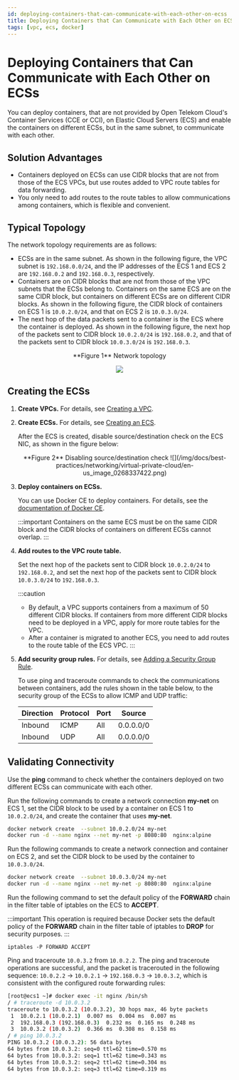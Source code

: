 ```yaml
---
id: deploying-containers-that-can-communicate-with-each-other-on-ecss
title: Deploying Containers that Can Communicate with Each Other on ECSs
tags: [vpc, ecs, docker]
---
```


# Deploying Containers that Can Communicate with Each Other on ECSs

You can deploy containers, that are not provided by Open Telekom Cloud's Container Services (CCE or CCI), on Elastic Cloud Servers (ECS) and enable the containers on different ECSs, but in the same subnet, to communicate with each other.

## Solution Advantages

* Containers deployed on ECSs can use CIDR blocks that are not from those of the ECS VPCs, but use routes added to VPC route tables for data forwarding.
* You only need to add routes to the route tables to allow communications among containers, which is flexible and convenient.

## Typical Topology

The network topology requirements are as follows:

* ECSs are in the same subnet. As shown in the following figure, the VPC subnet is `192.168.0.0/24`, and the IP addresses of the ECS 1 and ECS 2 are `192.168.0.2` and `192.168.0.3`, respectively.
* Containers are on CIDR blocks that are not from those of the VPC subnets that the ECSs belong to. Containers on the same ECS are on the same CIDR block, but containers on different ECSs are on different CIDR blocks. As shown in the following figure, the CIDR block of containers on ECS 1 is `10.0.2.0/24`, and that on ECS 2 is `10.0.3.0/24`.
* The next hop of the data packets sent to a container is the ECS where the container is deployed. As shown in the following figure, the next hop of the packets sent to CIDR block `10.0.2.0/24` is `192.168.0.2`, and that of the packets sent to CIDR block `10.0.3.0/24` is `192.168.0.3`.

<center>
**Figure 1** Network topology  

![](/img/docs/best-practices/networking/virtual-private-cloud/en-us_image_0268337419.png)
</center>

## Creating the ECSs

1. **Create VPCs.** For details, see [Creating a VPC](https://docs.otc.t-systems.com/virtual-private-cloud/umn/vpc_and_subnet/vpc/creating_a_vpc.html#en-us-topic-0013935842).

2. **Create ECSs.** For details, see [Creating an ECS](https://docs.otc.t-systems.com/elastic-cloud-server/umn/getting_started/creating_an_ecs/index.html#en-us-topic-0021831611).

    After the ECS is created, disable source/destination check on the ECS NIC, as shown in the figure below:

    <center>
    **Figure 2** Disabling source/destination check  
    ![](/img/docs/best-practices/networking/virtual-private-cloud/en-us_image_0268337422.png)
    </center>

3. **Deploy containers on ECSs.**

    You can use Docker CE to deploy containers. For details, see the [documentation of Docker CE](https://docs.docker.com/engine/install/).

    :::important
    Containers on the same ECS must be on the same CIDR block and the CIDR blocks of containers on different ECSs cannot overlap.
    :::

4. **Add routes to the VPC route table.**

    Set the next hop of the packets sent to CIDR block `10.0.2.0/24` to `192.168.0.2`, and set the next hop of the packets sent to CIDR block `10.0.3.0/24` to `192.168.0.3`.

    :::caution
    * By default, a VPC supports containers from a maximum of 50 different CIDR blocks. If containers from more different CIDR blocks need to be deployed in a VPC, apply for more route tables for the VPC.
    * After a container is migrated to another ECS, you need to add routes to the route table of the ECS VPC.
    :::

5. **Add security group rules.** For details, see [Adding a Security Group Rule](https://docs.otc.t-systems.com/virtual-private-cloud/umn/access_control/security_group/managing_a_security_group/creating_a_security_group.html#en-us-topic-0013748715).

    To use ping and traceroute commands to check the communications between containers, add the rules shown in the table below, to the security group of the ECSs to allow ICMP and UDP traffic:

    |         Direction|         Protocol|         Port|         Source   |
    |------------------|-----------------|-------------|------------------|
    |         Inbound  |         ICMP    |         All |         0.0.0.0/0|
    |         Inbound  |         UDP     |         All |         0.0.0.0/0|

## Validating Connectivity

Use the **ping** command to check whether the containers deployed on two different ECSs can communicate with each other.

Run the following commands to create a network connection **my-net** on ECS 1, set the CIDR block to be used by a container on ECS 1 to `10.0.2.0/24`, and create the container that uses **my-net**.

```bash
docker network create  --subnet 10.0.2.0/24 my-net
docker run -d --name nginx --net my-net -p 8080:80  nginx:alpine
```

Run the following commands to create a network connection and container on ECS 2, and set the CIDR block to be used by the container to `10.0.3.0/24`.

```bash
docker network create  --subnet 10.0.3.0/24 my-net
docker run -d --name nginx --net my-net -p 8080:80  nginx:alpine
```

Run the following command to set the default policy of the **FORWARD** chain in the filter table of iptables on the ECS to **ACCEPT**.

:::important
This operation is required because Docker sets the default policy of the **FORWARD** chain in the filter table of iptables to **DROP** for security purposes.
:::

```shell
iptables -P FORWARD ACCEPT
```

Ping and traceroute `10.0.3.2` from `10.0.2.2`. The ping and traceroute operations are successful, and the packet is tracerouted in the following sequence: `10.0.2.2` -> `10.0.2.1` -> `192.168.0.3` -> `10.0.3.2`, which is consistent with the configured route forwarding rules:

```bash
[root@ecs1 ~]# docker exec -it nginx /bin/sh
/ # traceroute -d 10.0.3.2
traceroute to 10.0.3.2 (10.0.3.2), 30 hops max, 46 byte packets
 1  10.0.2.1 (10.0.2.1)  0.007 ms  0.004 ms  0.007 ms
 2  192.168.0.3 (192.168.0.3)  0.232 ms  0.165 ms  0.248 ms
 3  10.0.3.2 (10.0.3.2)  0.366 ms  0.308 ms  0.158 ms
/ # ping 10.0.3.2
PING 10.0.3.2 (10.0.3.2): 56 data bytes
64 bytes from 10.0.3.2: seq=0 ttl=62 time=0.570 ms
64 bytes from 10.0.3.2: seq=1 ttl=62 time=0.343 ms
64 bytes from 10.0.3.2: seq=2 ttl=62 time=0.304 ms
64 bytes from 10.0.3.2: seq=3 ttl=62 time=0.319 ms
```